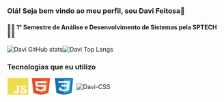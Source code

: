 

### Olá! Seja bem vindo  ao meu perfil, sou Davi Feitosa👋
####  👨‍💻 1° Semestre de Análise e Desenvolvimento de Sistemas pela SPTECH 👨‍💻

![Davi GitHub stats](https://github-readme-stats.vercel.app/api?username=davifeitosa0&show_icons=true&theme=transparent)![Davi Top Langs](https://github-readme-stats.vercel.app/api/top-langs/?username=davifeitosa0&layout=compact&theme=transparent)

<h3> Tecnologias que eu utilizo</h3>
<div style="display: inline_block">
<img align="center" alt="Davi-Js" height="40" width="50" src="https://raw.githubusercontent.com/devicons/devicon/master/icons/javascript/javascript-plain.svg">
<img align="center" alt="Davi-HTML" height="40" width="50" src="https://raw.githubusercontent.com/devicons/devicon/master/icons/html5/html5-original.svg">
<img align="center" alt="Davi-CSS" height="40" width="50" src="https://raw.githubusercontent.com/devicons/devicon/master/icons/css3/css3-original.svg">  
<img align="center" alt="Davi-CSS" height="40" width="50" src="https://cdn.jsdelivr.net/gh/devicons/devicon/icons/mysql/mysql-original.svg"/>   
</div>
</div>
